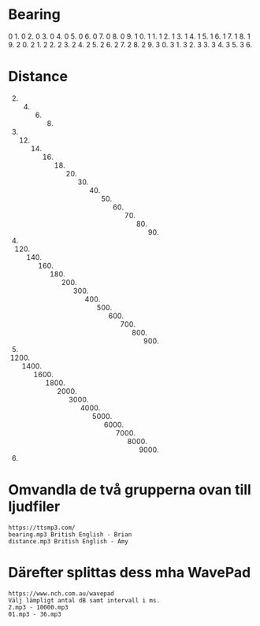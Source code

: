 # Bearing

0 1. 0 2. 0 3. 0 4. 0 5. 0 6. 0 7. 0 8. 0 9. 1 0.
1 1. 1 2. 1 3. 1 4. 1 5. 1 6. 1 7. 1 8. 1 9. 2 0.
2 1. 2 2. 2 3. 2 4. 2 5. 2 6. 2 7. 2 8. 2 9. 3 0.
3 1. 3 2. 3 3. 3 4. 3 5. 3 6.

# Distance

2. 4. 6. 8.
10. 12. 14. 16. 18. 20. 30. 40. 50. 60. 70. 80. 90. 
100. 120. 140. 160. 180. 200. 300. 400. 500. 600. 700. 800. 900.
1000. 1200. 1400. 1600. 1800. 2000. 3000. 4000. 5000. 6000. 7000. 8000. 9000.
10000.

# Omvandla de två grupperna ovan till ljudfiler
	https://ttsmp3.com/
	bearing.mp3 British English - Brian
	distance.mp3 British English - Amy

# Därefter splittas dess mha WavePad
	https://www.nch.com.au/wavepad
	Välj lämpligt antal dB samt intervall i ms.
	2.mp3 - 10000.mp3
	01.mp3 - 36.mp3

